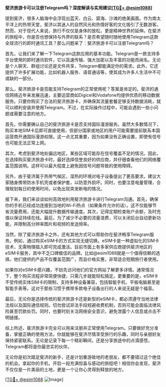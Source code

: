 **斐济旅游卡可以注册Telegram吗？深度解读与实用建议[[TG💪+ @esim1088](https://t.me/s/esim1088)]**

提到斐济，很多人脑海中会浮现出蓝天、白云、碧海、沙滩的绝美画面。作为南太平洋上的热带天堂，斐济以其迷人的自然风光和热情好客的文化吸引了无数游客。然而，对于现代人来说，旅行不仅仅是身体的放松，更是精神世界的延伸。在斐济的旅程中，你是否也想保持与外界的联系？是否希望随时随地使用Telegram这款全球流行的即时通讯工具？那么问题来了：斐济旅游卡可以注册Telegram吗？

首先，让我们来了解一下Telegram这款应用的基本功能。Telegram是一款支持多平台使用的即时通讯软件，它以高速传输、强大加密以及丰富的功能而闻名。无论是个人聊天、群组讨论还是文件共享，Telegram都能满足你的需求。此外，它还提供了许多扩展功能，比如机器人服务、语音通话等，使其成为许多人生活中不可或缺的一部分。

那么，斐济旅游卡是否能支持Telegram的正常使用呢？答案是肯定的。斐济的通信网络近年来发展迅速，主要运营商如Digicel和Vodafone均提供优质的移动数据服务。只要你购买了合法的斐济旅游卡，并确保其流量套餐足够支持数据消耗，就可以顺利安装并使用Telegram。不过，在实际操作过程中，可能会遇到一些小问题或需要注意的地方。

首先，你需要确认自己的斐济旅游卡是否支持国际漫游服务。虽然大多数情况下，购买本地SIM卡后即可直接使用，但部分国家或地区的用户可能需要提前联系本国运营商开通国际漫游权限。这一点尤其重要，因为如果没有正确设置，即使有信号也可能无法正常上网。

其次，考虑到斐济地处偏远地区，某些区域可能存在信号覆盖不足的情况。因此，在选择购买斐济旅游卡时，最好选择信誉良好的供应商，并仔细查看他们的网络覆盖范围说明。这样可以最大程度上避免因信号问题导致的使用障碍。

另外，由于斐济属于热带气候区，湿热的环境对电子设备提出了更高要求。建议大家随身携带防水手机壳或者保护套，以防意外损坏。同时，也要注意电量管理，合理规划每日的使用时间，以免出现突发断电的情况。

接下来，我们来谈谈如何高效地利用斐济旅游卡进行Telegram沟通。首先，确保你的手机已经成功连接到当地的Wi-Fi热点（如果条件允许的话）。这不仅能够节省流量费用，还能大幅提升数据传输速度。其次，记得定期检查账户余额，及时充值以保证持续在线。最后，为了减少不必要的流量浪费，可以关闭后台自动更新功能，并限制高分辨率图片和视频的发送频率。

当然，除了斐济旅游卡之外，还有其他方式可以帮助你在斐济畅享Telegram服务。例如，通过购买eSIM卡的方式实现无缝切换。eSIM卡是一种虚拟化的SIM卡技术，无需物理插入即可完成激活。目前市面上有多家供应商提供斐济地区的eSIM卡服务，其中不乏口碑极佳的品牌。比如@esim1088就是一个值得信赖的选择。他们提供的产品不仅覆盖范围广，而且价格实惠，非常适合短期旅行者使用。

如果你对eSIM卡感兴趣，不妨先访问他们的官方网站了解更多详情。通常情况下，整个购买流程非常简便快捷，只需几步就能轻松搞定。更重要的是，eSIM卡不受传统实体SIM卡的限制，支持多种设备兼容，包括智能手机、平板电脑甚至是智能手表等。这对于那些习惯于携带多款电子设备出行的人来说无疑是个福音。

最后，无论你是选择传统的斐济旅游卡还是新型的eSIM卡，都必须遵守当地法律法规以及国际通信规则。切勿尝试非法手段规避收费机制，否则可能会面临法律风险甚至罚款处罚。同时，也要时刻关注网络安全意识，避免泄露个人信息或点击不明链接。

综上所述，斐济旅游卡完全可以用来注册并正常使用Telegram。只要做好充分准备，掌握正确的使用方法，你就能够在斐济尽情享受旅行的乐趣，同时与亲朋好友保持紧密联系。无论是记录下每一个精彩瞬间，还是分享旅途中的点滴感悟，Telegram都将是你最忠实的伙伴。

无论你是初次踏足斐济的新手，还是计划重游故地的老朋友，都不要错过这个绝佳的机会。拿起你的手机，开启一段充满惊喜与感动的旅程吧！相信你会发现，斐济不仅仅是一片美丽的土地，更是一个让你心灵得到释放的地方。

[[TG💪+ @esim1088](https://t.me/s/esim1088) ![Image](https://i.postimg.cc/4NQfJmqS/Snipaste-2025-05-13-00-14-12.png)]